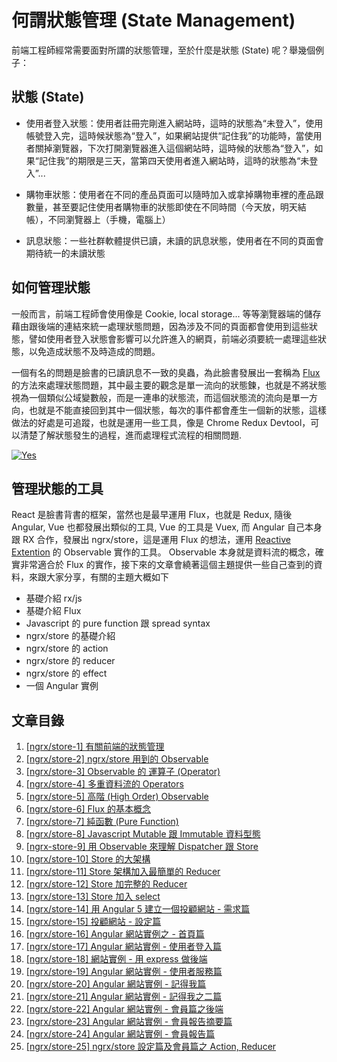 # 何謂狀態管理 (State Management)
前端工程師經常需要面對所謂的狀態管理，至於什麼是狀態 (State) 呢？舉幾個例子： 

## 狀態 (State)

* 使用者登入狀態：使用者註冊完剛進入網站時，這時的狀態為“未登入”，使用帳號登入完，這時候狀態為“登入”，如果網站提供“記住我”的功能時，當使用者關掉瀏覽器，下次打開瀏覽器進入這個網站時，這時候的狀態為“登入”，如果“記住我”的期限是三天，當第四天使用者進入網站時，這時的狀態為“未登入”...

* 購物車狀態：使用者在不同的產品頁面可以隨時加入或拿掉購物車裡的產品跟數量，甚至要記住使用者購物車的狀態即使在不同時間（今天放，明天結帳），不同瀏覽器上（手機，電腦上）

* 訊息狀態：一些社群軟體提供已讀，未讀的訊息狀態，使用者在不同的頁面會期待統一的未讀狀態

## 如何管理狀態
一般而言，前端工程師會使用像是 Cookie, local storage... 等等瀏覽器端的儲存藉由跟後端的連結來統一處理狀態問題，因為涉及不同的頁面都會使用到這些狀態，譬如使用者登入狀態會影響可以允許進入的網頁，前端必須要統一處理這些狀態，以免造成狀態不及時造成的問題。

一個有名的問題是臉書的已讀訊息不一致的臭蟲，為此臉書發展出一套稱為 [Flux](https://facebook.github.io/flux/docs/in-depth-overview.html#content) 的方法來處理狀態問題，其中最主要的觀念是單一流向的狀態鍊，也就是不將狀態視為一個類似公域變數般，而是一連串的狀態流，而這個狀態流的流向是單一方向，也就是不能直接回到其中一個狀態，每次的事件都會產生一個新的狀態，這樣做法的好處是可追蹤，也就是運用一些工具，像是 Chrome Redux Devtool，可以清楚了解狀態發生的過程，進而處理程式流程的相關問題.

[![Yes](https://img.youtube.com/vi/nYkdrAPrdcw/0.jpg)](https://www.youtube.com/watch?v=nYkdrAPrdcw)

## 管理狀態的工具

React 是臉書背書的框架，當然也是最早運用 Flux，也就是 Redux, 隨後 Angular, Vue 也都發展出類似的工具, Vue 的工具是 Vuex, 而 Angular 自己本身跟 RX 合作，發展出 ngrx/store，這是運用 Flux 的想法，運用 [Reactive Extention](http://reactivex.io) 的 Observable 實作的工具。 Observable 本身就是資料流的概念，確實非常適合於 Flux 的實作，接下來的文章會繞著這個主題提供一些自己查到的資料，來跟大家分享，有關的主題大概如下

* 基礎介紹 rx/js
* 基礎介紹 Flux
* Javascript 的 pure function 跟 spread syntax
* ngrx/store 的基礎介紹
* ngrx/store 的 action
* ngrx/store 的 reducer
* ngrx/store 的 effect
* 一個 Angular 實例

## 文章目錄
1. [[ngrx/store-1] 有關前端的狀態管理](https://ithelp.ithome.com.tw/articles/10191884)
2. [[ngrx/store-2] ngrx/store 用到的 Observable](https://ithelp.ithome.com.tw/articles/10192030)
3. [[ngrx/store-3] Observable 的 運算子 (Operator)](https://ithelp.ithome.com.tw/articles/10192178)
4. [[ngrx/store-4] 多重資料流的 Operators](https://ithelp.ithome.com.tw/articles/10192404)
5. [[ngrx/store-5] 高階 (High Order) Observable](https://ithelp.ithome.com.tw/articles/10192702)
6. [[ngrx/store-6] Flux 的基本概念](https://ithelp.ithome.com.tw/articles/10192962)
7. [[ngrx/store-7] 純函數 (Pure Function)](https://ithelp.ithome.com.tw/articles/10193249)
8. [[ngrx/store-8] Javascript Mutable 跟 Immutable 資料型態](https://ithelp.ithome.com.tw/articles/10193474)
9. [[ngrx-store-9] 用 Observable 來理解 Dispatcher 跟 Store](https://ithelp.ithome.com.tw/articles/10193689)
10. [[ngrx/store-10] Store 的大架構](https://ithelp.ithome.com.tw/articles/10193934)
11. [[ngrx/store-11] Store 架構加入最簡單的 Reducer](https://ithelp.ithome.com.tw/articles/10194184)
12. [[ngrx/store-12] Store 加完整的 Reducer](https://ithelp.ithome.com.tw/articles/10194376)
13. [[ngrx/store-13] Store 加入 select](https://ithelp.ithome.com.tw/articles/10194608)
14. [[ngrx/store-14] 用 Angular 5  建立一個投顧網站 - 需求篇](https://ithelp.ithome.com.tw/articles/10194835)
15. [[ngrx/store-15] 投顧網站 - 設定篇](https://ithelp.ithome.com.tw/articles/10195047)
16. [[ngrx/store-16] Angular 網站實例之 - 首頁篇](https://ithelp.ithome.com.tw/articles/10195204)
17. [[ngrx/store-17] Angular 網站實例 - 使用者登入篇](https://ithelp.ithome.com.tw/articles/10195391)
18. [[ngrx/store-18] 網站實例 - 用 express 做後端](https://ithelp.ithome.com.tw/articles/10195589)
19. [ [ngrx/store-19] Angular 網站實例 - 使用者服務篇](https://ithelp.ithome.com.tw/articles/10195766)
20. [[ngrx/store-20] Angular 網站實例 - 記得我篇](https://ithelp.ithome.com.tw/articles/10195930)
21. [[ngrx/store-21] Angular 網站實例 - 記得我之二篇](https://ithelp.ithome.com.tw/articles/10196106)
22. [[ngrx/store-22] Angular 網站實例 - 會員篇之後端](https://ithelp.ithome.com.tw/articles/10196264)
23. [[ngrx/store-23] Angular 網站實例 - 會員報告摘要篇](https://ithelp.ithome.com.tw/articles/10196404)
24. [[ngrx/store-24] Angular 網站實例 - 會員報告篇](https://ithelp.ithome.com.tw/articles/10196549)
25. [[ngrx/store-25] ngrx/store 設定篇及會員篇之 Action, Reducer](https://ithelp.ithome.com.tw/articles/10196675)
